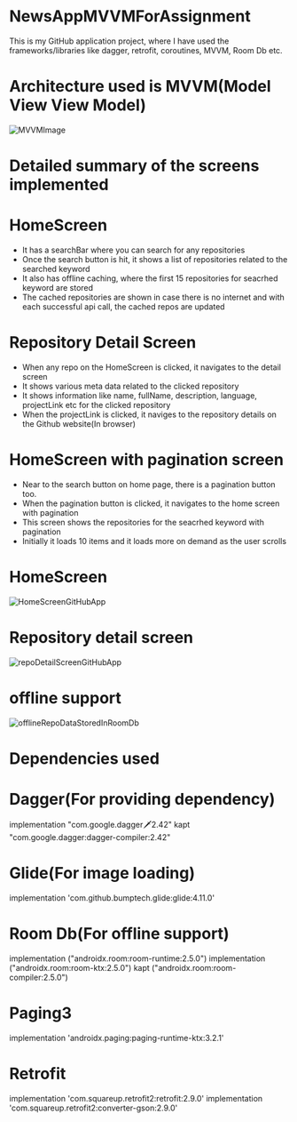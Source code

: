 # NewsAppMVVMForAssignment
This is my GitHub application project, where I have used the frameworks/libraries like dagger, retrofit, coroutines, MVVM, Room Db etc.

# Architecture used is MVVM(Model View View Model)
![MVVMImage](https://github.com/siddhant123-geek/AssignmentNewsApp/assets/82453362/6e8b338c-7c6c-43e9-aa2f-997679c22a1b)

# Detailed summary of the screens implemented
# HomeScreen
- It has a searchBar where you can search for any repositories
- Once the search button is hit, it shows a list of repositories related to the searched keyword
- It also has offline caching, where the first 15 repositories for seacrhed keyword are stored
- The cached repositories are shown in case there is no internet and with each successful api call, the cached repos are updated
# Repository Detail Screen
- When any repo on the HomeScreen is clicked, it navigates to the detail screen
- It shows various meta data related to the clicked repository
- It shows information like name, fullName, description, language, projectLink etc for the clicked repository
- When the projectLink is clicked, it naviges to the repository details on the Github website(In browser)
# HomeScreen with pagination screen
- Near to the search button on home page, there is a pagination button too.
- When the pagination button is clicked, it navigates to the home screen with pagination
- This screen shows the repositories for the seacrhed keyword with pagination
- Initially it loads 10 items and it loads more on demand as the user scrolls
# HomeScreen
![HomeScreenGitHubApp](https://github.com/user-attachments/assets/506abf8b-bc17-4184-9f19-60e55723faa3)

# Repository detail screen 
![repoDetailScreenGitHubApp](https://github.com/user-attachments/assets/b6469453-c39f-4954-b53b-582ba2c9f450)

# offline support
![offlineRepoDataStoredInRoomDb](https://github.com/user-attachments/assets/c7465e41-9eaf-4490-af3d-2c3705555c39)

# Dependencies used
# Dagger(For providing dependency)
  implementation "com.google.dagger:dagger:2.42"
  kapt "com.google.dagger:dagger-compiler:2.42"
# Glide(For image loading)
  implementation 'com.github.bumptech.glide:glide:4.11.0'
# Room Db(For offline support)
  implementation ("androidx.room:room-runtime:2.5.0")
  implementation ("androidx.room:room-ktx:2.5.0")
  kapt ("androidx.room:room-compiler:2.5.0")
# Paging3
  implementation 'androidx.paging:paging-runtime-ktx:3.2.1'
# Retrofit
  implementation 'com.squareup.retrofit2:retrofit:2.9.0'
  implementation 'com.squareup.retrofit2:converter-gson:2.9.0'
